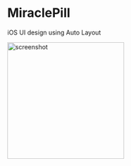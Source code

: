 # MiraclePill
iOS UI design using Auto Layout

<img width="265" alt="screenshot" src="https://user-images.githubusercontent.com/25490907/33698944-b94e8756-dac4-11e7-80df-812d1005b131.png">
